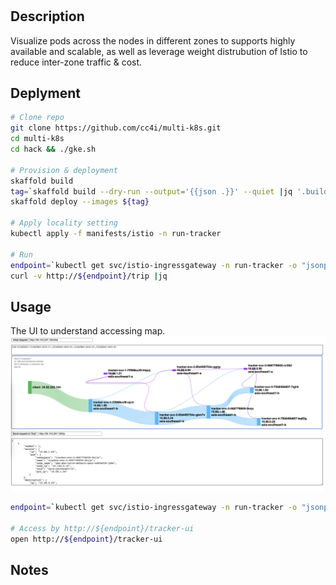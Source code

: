 #

## Description
Visualize pods across the nodes in different zones to supports highly available and scalable, as well as leverage weight distrubution of Istio to reduce inter-zone traffic & cost.

## Deplyment

```sh
# Clone repo
git clone https://github.com/cc4i/multi-k8s.git
cd multi-k8s
cd hack && ./gke.sh

# Provision & deployment
skaffold build 
tag=`skaffold build --dry-run --output='{{json .}}' --quiet |jq '.builds[].tag' -r`
skaffold deploy --images ${tag}

# Apply locality setting
kubectl apply -f manifests/istio -n run-tracker

# Run
endpoint=`kubectl get svc/istio-ingressgateway -n run-tracker -o "jsonpath={.status.loadBalancer.ingress[0].ip}"`
curl -v http://${endpoint}/trip |jq

```
## Usage
The UI to understand accessing map.
![image info](../images/tracker-ui.png)

```sh
endpoint=`kubectl get svc/istio-ingressgateway -n run-tracker -o "jsonpath={.status.loadBalancer.ingress[0].ip}"`

# Access by http://${endpoint}/tracker-ui
open http://${endpoint}/tracker-ui

```

## Notes